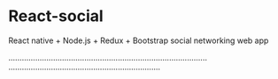 # React-social
React native + Node.js + Redux + Bootstrap social networking web app

.........................................................................................
....................................................................